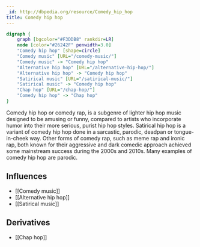 ```yaml
---
_id: http://dbpedia.org/resource/Comedy_hip_hop
title: Comedy hip hop
---
```


```dot
digraph {
	graph [bgcolor="#F3DDB8" rankdir=LR]
	node [color="#26242F" penwidth=3.0]
	"Comedy hip hop" [shape=circle]
	"Comedy music" [URL="/comedy-music/"]
	"Comedy music" -> "Comedy hip hop"
	"Alternative hip hop" [URL="/alternative-hip-hop/"]
	"Alternative hip hop" -> "Comedy hip hop"
	"Satirical music" [URL="/satirical-music/"]
	"Satirical music" -> "Comedy hip hop"
	"Chap hop" [URL="/chap-hop/"]
	"Comedy hip hop" -> "Chap hop"
}
```

Comedy hip hop or comedy rap, is a subgenre of lighter hip hop music designed to be amusing or funny, compared to artists who incorporate humor into their more serious, purist hip hop styles. Satirical hip hop is a variant of comedy hip hop done in a sarcastic, parodic, deadpan or tongue-in-cheek way. Other forms of comedy rap, such as meme rap and ironic rap, both known for their aggressive and dark comedic approach achieved some mainstream success during the 2000s and 2010s. Many examples of comedy hip hop are parodic.

## Influences
- [[Comedy music]]
- [[Alternative hip hop]]
- [[Satirical music]]

## Derivatives
- [[Chap hop]]
